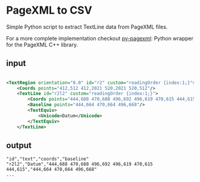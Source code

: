 # PageXML to CSV 

Simple Python script to extract TextLine data from PageXML files.

For a more complete implementation checkout [py-pagexml](https://omni-us.github.io/pagexml/py-pagexml/): Python wrapper for the PageXML C++ library.

## input
```xml
        
<TextRegion orientation="0.0" id="r2" custom="readingOrder {index:1;}">
    <Coords points="412,512 412,2021 520,2021 520,512"/>
    <TextLine id="r2l2" custom="readingOrder {index:1;}">
        <Coords points="444,688 470,688 496,692 496,619 470,615 444,615"/>
        <Baseline points="444,664 470,664 496,668"/>
        <TextEquiv>
            <Unicode>Datum</Unicode>
        </TextEquiv>
    </TextLine>
```

## output
```csv
"id","text","coords","baseline"
"r2l2","Datum","444,688 470,688 496,692 496,619 470,615 444,615","444,664 470,664 496,668"
...
```